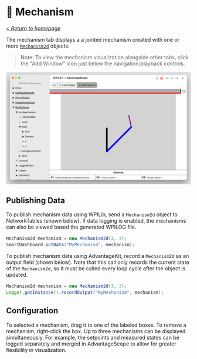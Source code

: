 # 🦾 Mechanism

_[< Return to homepage](/docs/INDEX.md)_

The mechanism tab displays a a jointed mechanism created with one or more [`Mechanism2d`](https://docs.wpilib.org/en/stable/docs/software/dashboards/glass/mech2d-widget.html) objects.

> Note: To view the mechanism visualization alongside other tabs, click the "Add Window" icon just below the navigation/playback controls.

![Overview of mechanism tab](/docs/resources/mechanism/mechanism-1.png)

## Publishing Data

To publish mechanism data using WPILib, send a `Mechanism2d` object to NetworkTables (shown below). If data logging is enabled, the mechanisms can also be viewed based the generated WPILOG file.

```java
Mechanism2d mechanism = new Mechanism2d(3, 3);
SmartDashboard.putData("MyMechanism", mechanism);
```

To publish mechanism data using AdvantageKit, record a `Mechanism2d` as an output field (shown below). Note that this call only records the current state of the `Mechanism2d`, so it must be called every loop cycle after the object is updated.

```java
Mechanism2d mechanism = new Mechanism2d(3, 3);
Logger.getInstance().recordOutput("MyMechanism", mechanism);
```

## Configuration

To selected a mechanism, drag it to one of the labeled boxes. To remove a mechanism, right-click the box. Up to three mechanisms can be displayed simultaneously. For example, the setpoints and measured states can be logged separately and merged in AdvantageScope to allow for greater flexibility in visualization.
